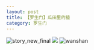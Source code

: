 ```yaml
---
layout: post
title: 【罗生门】瓜田里的猹
category: 罗生门
---
```

![story_new_final](http://rdr022gcy.hd-bkt.clouddn.com/img/story_new_final_0322.png)
![](http://rc5p5sl4z.hd-bkt.clouddn.com/img/watermelon-220513-1.png)
![wanshan](http://rdr022gcy.hd-bkt.clouddn.com/img/wanshan.png)
  




